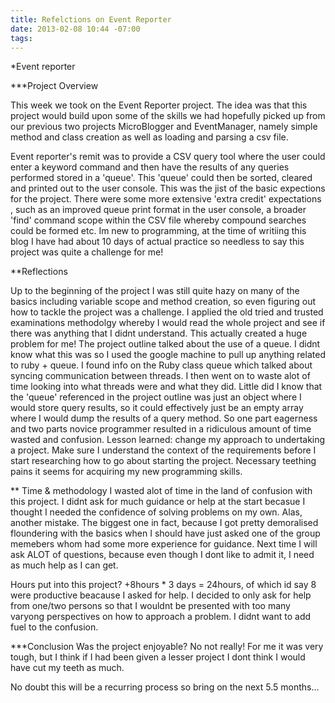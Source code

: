 ```yaml
---
title: Refelctions on Event Reporter
date: 2013-02-08 10:44 -07:00
tags:
---
```


*Event reporter

***Project Overview

This week we took on the Event Reporter project. The idea was that this project would build upon some of the skills we had hopefully picked up from our previous two projects MicroBlogger and EventManager, namely simple method and class creation as well as loading and parsing a csv file.

Event reporter's remit was to provide a CSV query tool where the user could enter a keyword command and then have the results of any queries performed stored in a 'queue'. This 'queue' could then be sorted, cleared and printed out to the user console. This was the jist of the basic expections for the project. There were some more extensive 'extra credit' expectations , such as an improved queue print format in the user console, a broader 'find' command scope within the CSV file whereby compound searches could be formed etc. Im new to programming, at the time of writiing this blog I have had about 10 days of actual practice so needless to say this project was quite a challenge for me! 

**Reflections

Up to the beginning of the project I was still quite hazy on many of the basics including variable scope and method creation, so even figuring out how to tackle the project was a challenge. I applied the old tried and trusted examinations methodolgy whereby I would read the whole project and see if there was anything that I didnt understand. This actually created a huge problem for me! The project outline talked about the use of a queue. I didnt know what this was so I used the google machine to pull up anything related to ruby + queue. I found info on the Ruby class queue which talked about syncing communication between threads. I then went on to waste alot of time looking into what threads were and what they did. Little did I know that the 'queue' referenced in the project outline was just an object where I would store query results, so it could effectively just be an empty array where I would dump the results of a query method. So one part eagerness and two parts novice programmer resulted in a ridiculous amount of time wasted and confusion. Lesson learned: change my approach to undertaking a project. Make sure I understand the context of the requirements before I start researching how to go about starting the project. Necessary teething pains it seems for acquiring my new programming skills.

** Time & methodology
I wasted alot of time in the land of confusion with this project. I didnt ask for much guidance or help at the start becasue I thought I needed the confidence of solving problems on my own. Alas, another mistake. The biggest one in fact, because I got pretty demoralised floundering with the basics when I should have just asked one of the group memebers whom had some more experience for guidance. Next time I will ask ALOT of questions, because even though I dont like to admit it, I need as much help as I can get.

Hours put into this project? +8hours * 3 days = 24hours, of which id say 8 were productive beacause I asked for help. I decided to only ask for help from one/two persons so that I wouldnt be presented with too many varyong perspectives on how to approach a problem. I didnt want to add fuel to the confusion.

***Conclusion
Was the project enjoyable? No not really! For me it was very tough, but I think if I had been given a lesser project I dont think I would have cut my teeth as much.

No doubt this will be a recurring process so bring on the next 5.5 months...
